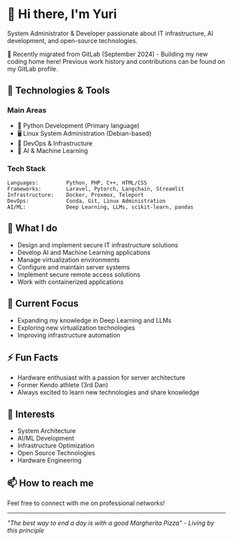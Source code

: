 # 👋 Hi there, I'm Yuri

System Administrator & Developer passionate about IT infrastructure, AI development, and open-source technologies.

🔄 Recently migrated from GitLab (September 2024) - Building my new coding home here! Previous work history and contributions can be found on my GitLab profile.

## 🔧 Technologies & Tools

### Main Areas
- 🐍 Python Development (Primary language)
- 🖥️ Linux System Administration (Debian-based)
- 🚀 DevOps & Infrastructure
- 🤖 AI & Machine Learning

### Tech Stack
```text
Languages:         Python, PHP, C++, HTML/CSS
Frameworks:        Laravel, Pytorch, Langchain, Streamlit
Infrastructure:    Docker, Proxmox, Teleport
DevOps:            Conda, Git, Linux Administration
AI/ML:             Deep Learning, LLMs, scikit-learn, pandas
```

## 💼 What I do
- Design and implement secure IT infrastructure solutions
- Develop AI and Machine Learning applications
- Manage virtualization environments
- Configure and maintain server systems
- Implement secure remote access solutions
- Work with containerized applications

## 🌱 Current Focus
- Expanding my knowledge in Deep Learning and LLMs
- Exploring new virtualization technologies
- Improving infrastructure automation

## ⚡ Fun Facts
- Hardware enthusiast with a passion for server architecture
- Former Kendo athlete (3rd Dan)
- Always excited to learn new technologies and share knowledge

## 🎯 Interests
- System Architecture
- AI/ML Development
- Infrastructure Optimization
- Open Source Technologies
- Hardware Engineering

## 📫 How to reach me
Feel free to connect with me on professional networks!

---
*"The best way to end a day is with a good Margherita Pizza" - Living by this principle*
